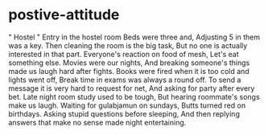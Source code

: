 # postive-attitude
 " Hostel "
Entry in the hostel room
Beds were three and, 
Adjusting 5 in them was a key.
Then cleaning the room is the big task, 
But no one is actually interested in that part.
Everyone's reaction on food of mesh,
Let's eat something else.
Movies were our nights,
And breaking someone's things made us laugh hard after fights.
Books were fired when it is too cold and lights went off,
Break time in exams was always a round off.
To send a message it is very hard to request for net, 
And asking for party after every bet.
Late night room study used to be tough,
But hearing roommate's songs make us laugh.
Waiting for gulabjamun on sundays,
Butts turned red on birthdays.
Asking stupid questions before sleeping,
And then replying answers that make no sense made night entertaining.
